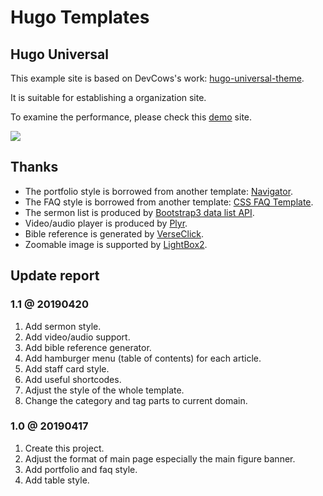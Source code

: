 # Hugo Templates

## Hugo Universal

This example site is based on DevCows's work: [hugo-universal-theme](https://github.com/devcows/hugo-universal-theme).

It is suitable for establishing a organization site.

To examine the performance, please check this [demo][demo] site.

![][example-demo]

## Thanks

* The portfolio style is borrowed from another template: [Navigator][sty-portfolio].
* The FAQ style is borrowed from another template: [CSS FAQ Template][sty-faq].
* The sermon list is produced by [Bootstrap3 data list API][sty-bootdt].
* Video/audio player is produced by [Plyr][sty-plyr].
* Bible reference is generated by [VerseClick][sty-verclc].
* Zoomable image is supported by [LightBox2][sty-lightbox2].

## Update report

### 1.1 @ 20190420
1. Add sermon style.
2. Add video/audio support.
3. Add bible reference generator.
4. Add hamburger menu (table of contents) for each article.
5. Add staff card style.
6. Add useful shortcodes.
7. Adjust the style of the whole template.
8. Change the category and tag parts to current domain.

### 1.0 @ 20190417

1. Create this project.
2. Adjust the format of main page especially the main figure banner.
3. Add portfolio and faq style.
4. Add table style.

[example-demo]:https://github.com/cainmagi/hugo-templates/raw/master/display/hugo-universal.jpg
[demo]:https://themes.gohugo.io/theme/hugo-universal-theme/
[sty-faq]:https://codyhouse.co/gem/css-faq-template
[sty-portfolio]:https://themes.gohugo.io/theme/navigator-hugo/en
[sty-bootdt]:https://datatables.net/examples/styling/bootstrap
[sty-plyr]:https://plyr.io/
[sty-verclc]:https://av1611.com/verseclick/
[sty-lightbox2]:https://lokeshdhakar.com/projects/lightbox2/